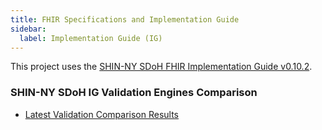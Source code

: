 ```yaml
---
title: FHIR Specifications and Implementation Guide
sidebar:
  label: Implementation Guide (IG)
---
```


This project uses the [SHIN-NY SDoH FHIR Implementation Guide v0.10.2](https://shinny.org/ImplementationGuide/HRSN/index.html).

<!-- <iframe src="https://djq7jdt8kb490.cloudfront.net/1115/index.html" width="800" height="900">
</iframe> -->

### SHIN-NY SDoH IG Validation Engines Comparison 

- [Latest Validation Comparison Results](https://github.com/tech-by-design/docs.techbd.org/tree/main/public/assurance/1115-waiver/ahc-hrsn/screening/regression-test-prime/fhir-service-prime/results/2024/05)
